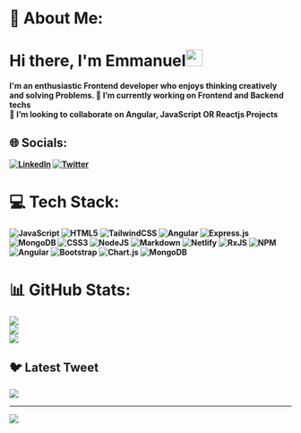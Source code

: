 # 💫 About Me:

<p>
  <h1><b>Hi there, I'm Emmanuel<img src="https://docs.google.com/uc?export=download&id=166Ecq6uBl61U14OUlkHOHIBv2ArKoumJ" alt="" width="30"></h1>
</p>
I'm an enthusiastic Frontend developer who enjoys thinking creatively and solving Problems.
🔭 I’m currently working on Frontend and Backend techs<br>👯 I’m looking to collaborate on Angular, JavaScript OR Reactjs Projects<br>

## 🌐 Socials:

[![LinkedIn](https://img.shields.io/badge/LinkedIn-%230077B5.svg?logo=linkedin&logoColor=white)](https://linkedin.com/in/https://www.linkedin.com/in/emmanuel-adeyemo-27075b254) [![Twitter](https://img.shields.io/badge/Twitter-%231DA1F2.svg?logo=Twitter&logoColor=white)](https://twitter.com/Emmdam4)

# 💻 Tech Stack:

![JavaScript](https://img.shields.io/badge/javascript-%23323330.svg?style=flat-square&logo=javascript&logoColor=%23F7DF1E) ![HTML5](https://img.shields.io/badge/html5-%23E34F26.svg?style=flat-square&logo=html5&logoColor=white) ![TailwindCSS](https://img.shields.io/badge/tailwindcss-%2338B2AC.svg?style=flat-square&logo=tailwind-css&logoColor=white) ![Angular](https://img.shields.io/badge/angular-%23DD0031.svg?style=flat-square&logo=angular&logoColor=white) ![Express.js](https://img.shields.io/badge/express.js-%23404d59.svg?style=flat-square&logo=express&logoColor=%2361DAFB) ![MongoDB](https://img.shields.io/badge/MongoDB-%234ea94b.svg?style=flat-square&logo=mongodb&logoColor=white) ![CSS3](https://img.shields.io/badge/css3-%231572B6.svg?style=flat-square&logo=css3&logoColor=white) ![NodeJS](https://img.shields.io/badge/node.js-6DA55F?style=flat-square&logo=node.js&logoColor=white) ![Markdown](https://img.shields.io/badge/markdown-%23000000.svg?style=flat-square&logo=markdown&logoColor=white) ![Netlify](https://img.shields.io/badge/netlify-%23000000.svg?style=flat-square&logo=netlify&logoColor=#00C7B7) ![RxJS](https://img.shields.io/badge/rxjs-%23B7178C.svg?style=flat-square&logo=reactivex&logoColor=white) ![NPM](https://img.shields.io/badge/NPM-%23000000.svg?style=flat-square&logo=npm&logoColor=white) ![Angular](https://img.shields.io/badge/angular-%23DD0031.svg?style=flat-square&logo=angular&logoColor=white) ![Bootstrap](https://img.shields.io/badge/bootstrap-%23563D7C.svg?style=flat-square&logo=bootstrap&logoColor=white) ![Chart.js](https://img.shields.io/badge/chart.js-F5788D.svg?style=flat-square&logo=chart.js&logoColor=white) ![MongoDB](https://img.shields.io/badge/MongoDB-%234ea94b.svg?style=flat-square&logo=mongodb&logoColor=white)

# 📊 GitHub Stats:

![](https://github-readme-stats.vercel.app/api?username=Damilarr&theme=chartreuse-dark&hide_border=false&include_all_commits=true&count_private=true)<br/>
![](https://github-readme-streak-stats.herokuapp.com/?user=Damilarr&theme=chartreuse-dark&hide_border=false)<br/>
![](https://github-readme-stats.vercel.app/api/top-langs/?username=Damilarr&theme=chartreuse-dark&hide_border=false&include_all_commits=true&count_private=true&layout=compact)

## 🐦 Latest Tweet

[![](https://gtce.itsvg.in/api?username=Emmdam4)](https://github.com/VishwaGauravIn/github-twitter-card-embed)

---

[![](https://visitcount.itsvg.in/api?id=Damilarr&icon=2&color=3)](https://visitcount.itsvg.in)
